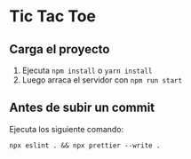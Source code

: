 # **Tic Tac Toe**

## **Carga el proyecto**

1. Ejecuta `npm install` o `yarn install`
1. Luego arraca el servidor con `npm run start`

## **Antes de subir un commit**

Ejecuta los siguiente comando:

`npx eslint . && npx prettier --write .`
